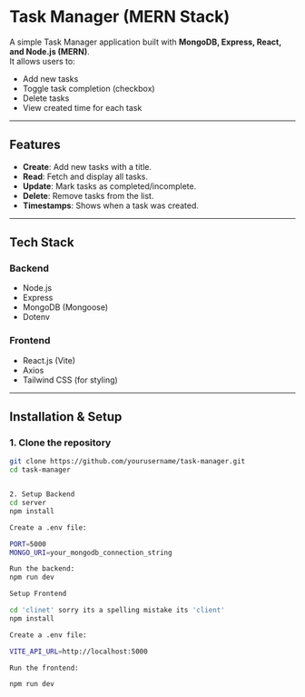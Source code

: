 # Task Manager (MERN Stack)

A simple Task Manager application built with **MongoDB, Express, React, and Node.js (MERN)**.  
It allows users to:
- Add new tasks
- Toggle task completion (checkbox)
- Delete tasks
- View created time for each task

---

## **Features**
- **Create**: Add new tasks with a title.
- **Read**: Fetch and display all tasks.
- **Update**: Mark tasks as completed/incomplete.
- **Delete**: Remove tasks from the list.
- **Timestamps**: Shows when a task was created.

---

## **Tech Stack**
### **Backend**
- Node.js
- Express
- MongoDB (Mongoose)
- Dotenv

### **Frontend**
- React.js (Vite)
- Axios
- Tailwind CSS (for styling)

---

## **Installation & Setup**

### **1. Clone the repository**
```bash
git clone https://github.com/yourusername/task-manager.git
cd task-manager


2. Setup Backend
cd server
npm install

Create a .env file:

PORT=5000
MONGO_URI=your_mongodb_connection_string

Run the backend:
npm run dev

Setup Frontend

cd 'clinet' sorry its a spelling mistake its 'client'
npm install

Create a .env file:

VITE_API_URL=http://localhost:5000

Run the frontend:

npm run dev
